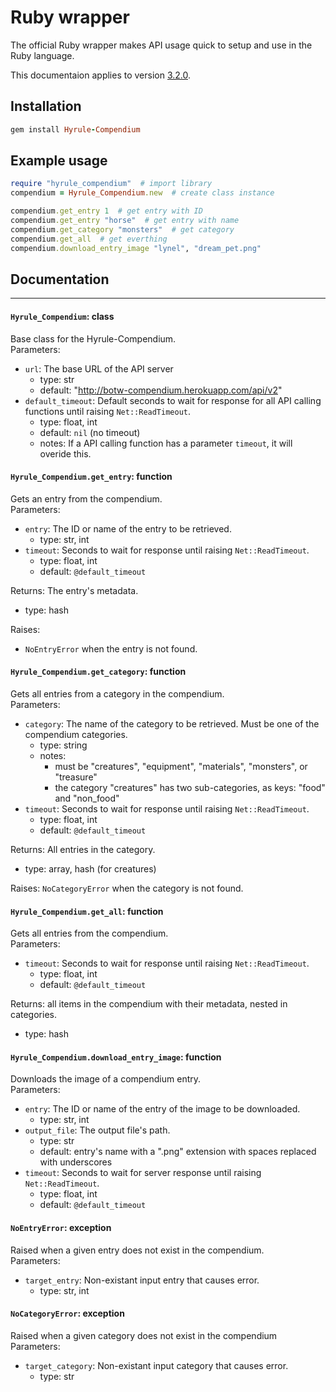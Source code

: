 # Ruby wrapper
The official Ruby wrapper makes API usage quick to setup and use in the Ruby language.

This documentaion applies to version [3.2.0](https://github.com/gadhagod/Hyrule-Compendium-ruby-client/releases/tag/3.2.0).

## Installation
```ruby
gem install Hyrule-Compendium
```
## Example usage
```ruby
require "hyrule_compendium"  # import library
compendium = Hyrule_Compendium.new  # create class instance

compendium.get_entry 1  # get entry with ID
compendium.get_entry "horse"  # get entry with name
compendium.get_category "monsters"  # get category
compendium.get_all  # get everthing
compendium.download_entry_image "lynel", "dream_pet.png"
```

## Documentation

***

#### `Hyrule_Compendium`: class
Base class for the Hyrule-Compendium.  
Parameters:
* `url`: The base URL of the API server
    - type: str
    - default: "http://botw-compendium.herokuapp.com/api/v2"
* `default_timeout`: Default seconds to wait for response for all API calling functions until raising `Net::ReadTimeout`.
    - type: float, int
    - default: `nil` (no timeout)
    - notes: If a API calling function has a parameter `timeout`, it will overide this.

#### `Hyrule_Compendium.get_entry`: function
Gets an entry from the compendium.<br>
Parameters:
* `entry`: The ID or name of the entry to be retrieved.
    - type: str, int
* `timeout`: Seconds to wait for response until raising `Net::ReadTimeout`.
    - type: float, int
    - default: `@default_timeout`

Returns: The entry's metadata.
- type: hash

Raises:
* `NoEntryError` when the entry is not found.

#### `Hyrule_Compendium.get_category`: function
Gets all entries from a category in the compendium.<br>
Parameters:
* `category`: The name of the category to be retrieved. Must be one of the compendium categories.
    - type: string
    - notes: 
        * must be "creatures", "equipment", "materials", "monsters", or "treasure"
        * the category "creatures" has two sub-categories, as keys: "food" and "non_food"
* `timeout`: Seconds to wait for response until raising `Net::ReadTimeout`.
    - type: float, int
    - default: `@default_timeout`

Returns: All entries in the category.
- type: array, hash (for creatures)

Raises: `NoCategoryError` when the category is not found.

#### `Hyrule_Compendium.get_all`: function
Gets all entries from the compendium.<br>
Parameters:
* `timeout`: Seconds to wait for response until raising `Net::ReadTimeout`.
    - type: float, int
    - default: `@default_timeout`

Returns: all items in the compendium with their metadata, nested in categories.
- type: hash

#### `Hyrule_Compendium.download_entry_image`: function
Downloads the image of a compendium entry.<br>
Parameters:
* `entry`: The ID or name of the entry of the image to be downloaded.
    - type: str, int
* `output_file`: The output file's path.
    - type: str
    - default: entry's name with a ".png" extension with spaces replaced with underscores
* `timeout`: Seconds to wait for server response until raising `Net::ReadTimeout`.
    - type: float, int
    - default: `@default_timeout`

#### `NoEntryError`: exception
Raised when a given entry does not exist in the compendium.<br>
Parameters:
* `target_entry`: Non-existant input entry that causes error.
    - type: str, int

#### `NoCategoryError`: exception
Raised when a given category does not exist in the compendium 
Parameters:
* `target_category`: Non-existant input category that causes error.
    - type: str